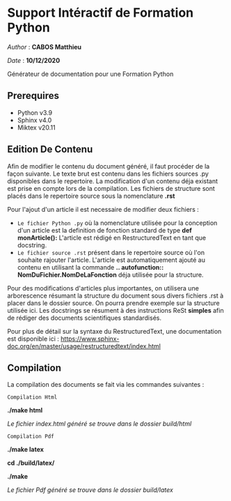 **Support Intéractif de Formation Python**
==========================================

*Author* : **CABOS Matthieu**

*Date* : **10/12/2020**

Générateur de documentation pour une Formation Python

Prerequires
-----------

* Python v3.9
* Sphinx v4.0
* Miktex v20.11

Edition De Contenu
------------------

Afin de modifier le contenu du document généré, il faut procéder de la façon suivante.
Le texte brut est contenu dans les fichiers sources .py disponibles dans le repertoire.
La modification d'un contenu déja existant est prise en compte lors de la compilation.
Les fichiers de structure sont placés dans le repertoire source sous la nomenclature **.rst**

Pour l'ajout d'un article il est necessaire de modifier deux fichiers :
  * ``Le fichier Python .py`` où la nomenclature utilisée pour la conception d'un article est la definition de fonction standard de type **def monArticle():** L'article est rédigé en RestructuredText en tant que docstring.
  * ``Le fichier source .rst`` présent dans le repertoire source où l'on souhaite rajouter l'article. L'article est automatiquement ajouté au contenu en utilisant la commande **.. autofunction:: NomDuFichier.NomDeLaFonction** déja utilisée pour la structure.
  
 Pour des modifications d'articles plus importantes, on utilisera une arborescence résumant la structure du document sous divers fichiers .rst à placer dans le dossier source. On pourra prendre exemple sur la structure utilisée ici.
 Les docstrings se résument à des instructions ReSt **simples** afin de rédiger des documents scientifiques standardisés.
 
 Pour plus de détail sur la syntaxe du RestructuredText, une documentation est disponible ici : https://www.sphinx-doc.org/en/master/usage/restructuredtext/index.html

Compilation
-----------

La compilation des documents se fait via les commandes suivantes :

``Compilation Html``

**./make html**

*Le fichier index.html généré se trouve dans le dossier build/html*

``Compilation Pdf``

**./make latex**

**cd ./build/latex/**

**./make**

*Le fichier Pdf généré se trouve dans le dossier build/latex*
